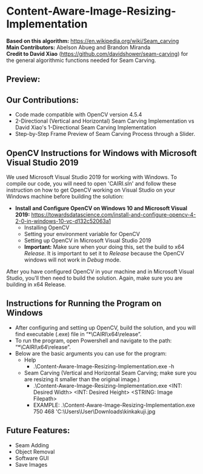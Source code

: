 # Content-Aware-Image-Resizing-Implementation
**Based on this algorithm:** https://en.wikipedia.org/wiki/Seam_carving
</br>
**Main Contributors:** Abelson Abueg and Brandon Miranda
</br>
**Credit to David Xiao** (https://github.com/davidshower/seam-carving) for the general algorithmic functions needed for Seam Carving.
</br>

## Preview:

## Our Contributions:
* Code made compatible with OpenCV version 4.5.4
* 2-Directional (Vertical and Horizontal) Seam Carving Implementation vs David Xiao's 1-Directional Seam Carving Implementation
* Step-by-Step Frame Preview of Seam Carving Process through a Slider. 

## OpenCV Instructions for Windows with Microsoft Visual Studio 2019
We used Microsoft Visual Studio 2019 for working with Windows. To compile our code, you will need to open 'CAIRI.sln' and follow these instruction on how to get OpenCV working on Visual Studio on your Windows machine before building the solution:
* __Install and Configure OpenCV on Windows 10 and Microsoft Visual 2019:__ https://towardsdatascience.com/install-and-configure-opencv-4-2-0-in-windows-10-vc-d132c52063a1
  * Installing OpenCV
  * Setting your environment variable for OpenCV
  * Setting up OpenCV in Microsoft Visual Studio 2019
  * __Important:__  Make sure when your doing this, set the build to x64 _Release_. It is important to set it to _Release_ because the OpenCV windows will not work in _Debug_ mode.

After you have configured OpenCV in your machine and in Microsoft Visual Studio, you'll then need to build the solution. Again, make sure you are building in x64 Release.

## Instructions for Running the Program on Windows
* After configuring and setting up OpenCV, build the solution, and you will find executable (.exe) file in “*\CAIRI\x64\release”. 
* To run the program, open Powershell and navigate to the path: “*\CAIRI\x64\release”.
* Below are the basic arguments you can use for the program:
  * Help
    * .\Content-Aware-Image-Resizing-Implementation.exe -h
  * Seam Carving (Vertical and Horizontal Seam Carving; make sure you are resizing it smaller than the original image.)
    * .\Content-Aware-Image-Resizing-Implementation.exe <INT: Desired Width> <INT: Desired Height> <STRING: Image Filepath>
    * EXAMPLE: .\Content-Aware-Image-Resizing-Implementation.exe 750 468 'C:\Users\User\Downloads\kinkakuji.jpg

## Future Features:
* Seam Adding
* Object Removal
* Software GUI
* Save Images
